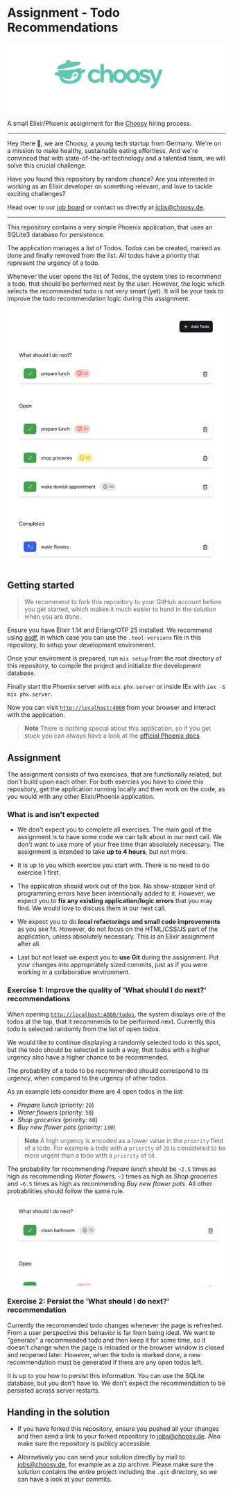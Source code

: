 # Assignment - Todo Recommendations

![Choosy Company Logo](.docs/images/logo.png)

A small Elixir/Phoenix assignment for the [Choosy](https://choosy.de) hiring process.

---

Hey there 👋, we are Choosy, a young tech startup from Germany.
We're on a mission to make healthy, sustainable eating effortless. And we're convinced that with state-of-the-art technology and a talented team, we will solve this crucial challenge.

Have you found this repository by random chance?
Are you interested in working as an Elixir developer on something relevant,
and love to tackle exciting challenges?

Head over to our [job board](https://choosy.de/jobs) or contact us directly at [jobs@choosy.de](mailto:jobs@choosy.de?subject=Elixir%20Developer).

---

This repository contains a very simple Phoenix application,
that uses an SQLite3 database for persistence.

The application manages a list of Todos.
Todos can be created, marked as done and finally removed from the list.
All todos have a priority that represent the urgency of a todo.

Whenever the user opens the list of Todos,
the system tries to recommend a todo,
that should be performed next by the user.
However, the logic which selects the recommended todo is not very smart (yet).
It will be your task to improve the todo recommendation logic during this assignment.

![Screenshot: Todos overview](.docs/images/screenshot_todos.png)

## Getting started

> We recommend to fork this repository to your GitHub account before you get started,
> which makes it much easier to hand in the solution when you are done.

Ensure you have Elixir 1.14 and Erlang/OTP 25 installed.
We recommend using [asdf](https://asdf-vm.com/),
in which case you can use the `.tool-versions` file in this repository,
to setup your development environment.

Once your enviroment is prepared, run `mix setup` from the root directory of this repository,
to compile the project and initialize the development database.

Finally start the Phoenix server with `mix phx.server` or inside IEx with `iex -S mix phx.server`.

Now you can visit [`http://localhost:4000`](http://localhost:4000) from your browser and interact with the application.

> **Note**
> There is nothing special about this application,
> so if you get stuck you can always have a look at the [official Phoenix docs](https://hexdocs.pm/phoenix/1.7.1/installation.html).

## Assignment

The assignment consists of two exercises, that are functionally related,
but don't build upon each other.
For both exercies you have to clone this repository,
get the application running locally and then work on the code,
as you would with any other Elixir/Phoenix application.

### What is and isn't expected

- We don't expect you to complete all exercises.
The main goal of the assignment is to have some code we can talk about in our next call.
We don't want to use more of your free time than absolutely necessary.
The assignment is intended to take **up to 4 hours**, but not more.

- It is up to you which exercise you start with.
There is no need to do exercise 1 first.

- The application should work out of the box.
No show-stopper kind of programming errors have been intentionally added to it.
However, we expect you to **fix any existing application/logic errors** that you may find.
We would love to discuss them in our next call.

- We expect you to do **local refactorings and small code improvements** as you see fit.
However, do not focus on the HTML/CSS/JS part of the application, unless absolutely necessary.
This is an Elixir assignment after all.

- Last but not least we expect you to **use Git** during the assignment.
Put your changes into appropriately sized commits,
just as if you were working in a collaborative environment.

### Exercise 1: Improve the quality of 'What should I do next?' recommendations

When opening [`http://localhost:4000/todos`](http://localhost:4000/todos),
the system displays one of the todos at the top,
that it recommends to be performed next.
Currently this todo is selected randomly from the list of open todos.

We would like to continue displaying a randomly selected todo in this spot,
but the todo should be selected in such a way,
that todos with a higher urgency also have a higher chance to be recommended.

The probability of a todo to be recommended should correspond to its urgency,
when compared to the urgency of other todos.

As an example lets consider there are 4 open todos in the list:

- *Prepare lunch* (priority: `20`)
- *Water flowers* (priority: `50`)
- *Shop groceries* (priority: `60`)
- *Buy new flower pots* (priority: `130`)

> **Note**
> A high urgency is encoded as a lower value in the `priority` field of a todo.
> For example a todo with a `priority` of `20` is considered to be more urgent than a todo with a `priority` of `50`.

The probability for recommending *Prepare lunch* should be `~2.5` times as high as recommending *Water flowers*, `~3` times as high as *Shop groceries* and `~6.5` times as high as recommending *Buy new flower pots*.
All other probabilities should follow the same rule.

![Screenshot: What should I do next?](.docs/images/screenshot_what_should_i_do_next.png)

### Exercise 2: Persist the 'What should I do next?' recommendation

Currently the recommended todo changes whenever the page is refreshed.
From a user perspective this behavior is far from being ideal.
We want to "generate" a recommended todo and then keep it for some time,
so it doesn't change when the page is reloaded or the browser window is closed and reopened later.
However, when the todo is marked done, a new recommendation must be generated if there are any open todos left.

It is up to you how to persist this information.
You can use the SQLite database, but you don't have to.
We don't expect the recommendation to be persisted across server restarts.

## Handing in the solution

- If you have forked this repository, ensure you pushed all your changes and then send
a link to your forked repository to [jobs@choosy.de](mailto:jobs@choosy.de?subject=Choosy%20Elixir%20Assignment). Also make sure the repository is publicy accessible.

- Alternatively you can send your solution directly by mail to [jobs@choosy.de](mailto:jobs@choosy.de?subject=Choosy%20Elixir%20Assignment),
for example as a zip archive.
Please make sure the solution contains the entire project including the `.git` directory,
so we can have a look at your commits.